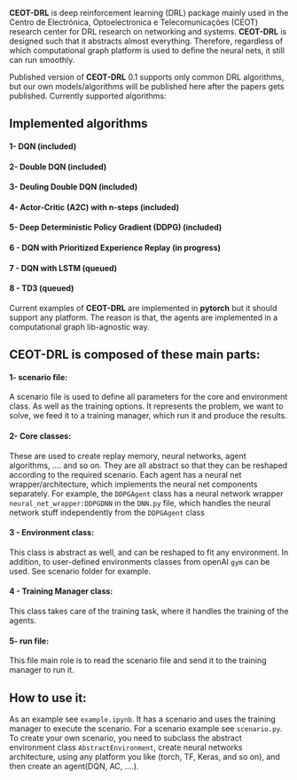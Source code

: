 
**CEOT-DRL** is deep reinforcement learning (DRL) package mainly used in the Centro de Electrónica, Optoelectronica e Telecomunicações (CEOT) research center for DRL research on networking and systems. **CEOT-DRL** is designed such that it abstracts almost everything. Therefore, regardless of which computational graph platform is used to define the neural nets, it still can run smoothly. 

Published version of **CEOT-DRL** 0.1 supports only common DRL algorithms, but our own models/algorithms will be published here after the papers gets published. Currently supported algorithms:

## Implemented algorithms 
 #### 1- DQN (included)
 #### 2- Double DQN (included)
 #### 3- Deuling Double DQN (included)
 #### 4- Actor-Critic (A2C) with n-steps (included)
 #### 5- Deep Deterministic Policy Gradient (DDPG) (included)
 #### 6 - DQN with Prioritized Experience Replay (in progress)
 #### 7 - DQN with LSTM (queued)
 #### 8 - TD3 (queued)


Current examples of **CEOT-DRL** are implemented in **pytorch** but it should support any platform. The reason is that, the agents are implemented in a computational graph lib-agnostic way.


## **CEOT-DRL** is composed of these main parts:
 
 #### 1- scenario file:
 A scenario file is used to define all parameters for the core and environment class. As well as the training options.
 It represents the problem, we want to solve, we feed it to a training manager, which run it and produce the results.
 
 #### 2- Core classes: 
  These are used to create replay memory, neural networks, agent algorithms, .... and so on. They are all abstract so that they can be reshaped according to the required scenario.
  Each agent has a neural net wrapper/architecture, which implements the neural net components separately. For example, the `DDPGAgent` class has a neural network wrapper `neural_net_wrapper:DDPGDNN` in the `DNN.py` file, which handles the neural network stuff independently from the `DDPGAgent` class

 #### 3 - Environment class:
 This class is abstract as well, and can be reshaped to fit any environment. In addition, to user-defined environments classes from openAI `gym` can be used. See scenario folder for example.

 #### 4 - Training Manager class:
 This class takes care of the training task, where it handles the training of the agents.

 #### 5- run file:
 This file main role is to read the scenario file and send it to the training manager to run it.
 
## How to use it:
As an example see `example.ipynb`. It has a scenario and uses the training manager to execute the scenario. For a scenario example see `scenario.py`. To create your own scenario, you need to subclass the abstract environment class `AbstractEnvironment`, create neural networks architecture, using any platform you like (torch, TF, Keras, and so on), and then create an agent(DQN, AC, ....).




 
 

